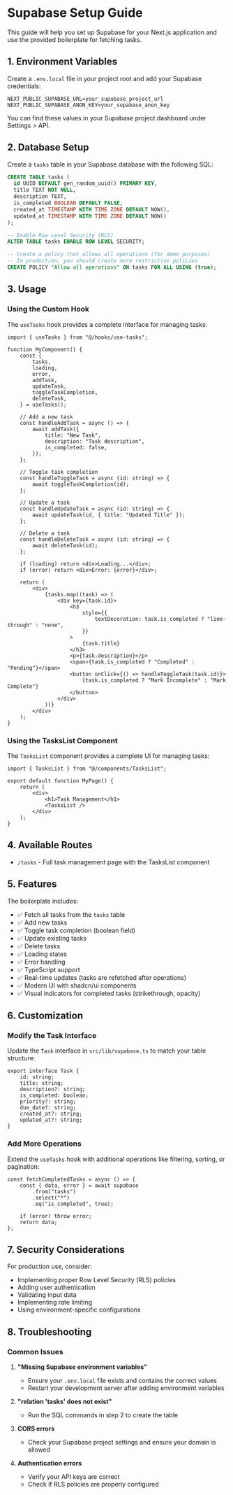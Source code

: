 # Supabase Setup Guide

This guide will help you set up Supabase for your Next.js application and use the provided boilerplate for fetching tasks.

## 1. Environment Variables

Create a `.env.local` file in your project root and add your Supabase credentials:

```env
NEXT_PUBLIC_SUPABASE_URL=your_supabase_project_url
NEXT_PUBLIC_SUPABASE_ANON_KEY=your_supabase_anon_key
```

You can find these values in your Supabase project dashboard under Settings > API.

## 2. Database Setup

Create a `tasks` table in your Supabase database with the following SQL:

```sql
CREATE TABLE tasks (
  id UUID DEFAULT gen_random_uuid() PRIMARY KEY,
  title TEXT NOT NULL,
  description TEXT,
  is_completed BOOLEAN DEFAULT FALSE,
  created_at TIMESTAMP WITH TIME ZONE DEFAULT NOW(),
  updated_at TIMESTAMP WITH TIME ZONE DEFAULT NOW()
);

-- Enable Row Level Security (RLS)
ALTER TABLE tasks ENABLE ROW LEVEL SECURITY;

-- Create a policy that allows all operations (for demo purposes)
-- In production, you should create more restrictive policies
CREATE POLICY "Allow all operations" ON tasks FOR ALL USING (true);
```

## 3. Usage

### Using the Custom Hook

The `useTasks` hook provides a complete interface for managing tasks:

```tsx
import { useTasks } from "@/hooks/use-tasks";

function MyComponent() {
	const {
		tasks,
		loading,
		error,
		addTask,
		updateTask,
		toggleTaskCompletion,
		deleteTask,
	} = useTasks();

	// Add a new task
	const handleAddTask = async () => {
		await addTask({
			title: "New Task",
			description: "Task description",
			is_completed: false,
		});
	};

	// Toggle task completion
	const handleToggleTask = async (id: string) => {
		await toggleTaskCompletion(id);
	};

	// Update a task
	const handleUpdateTask = async (id: string) => {
		await updateTask(id, { title: "Updated Title" });
	};

	// Delete a task
	const handleDeleteTask = async (id: string) => {
		await deleteTask(id);
	};

	if (loading) return <div>Loading...</div>;
	if (error) return <div>Error: {error}</div>;

	return (
		<div>
			{tasks.map((task) => (
				<div key={task.id}>
					<h3
						style={{
							textDecoration: task.is_completed ? "line-through" : "none",
						}}
					>
						{task.title}
					</h3>
					<p>{task.description}</p>
					<span>{task.is_completed ? "Completed" : "Pending"}</span>
					<button onClick={() => handleToggleTask(task.id)}>
						{task.is_completed ? "Mark Incomplete" : "Mark Complete"}
					</button>
				</div>
			))}
		</div>
	);
}
```

### Using the TasksList Component

The `TasksList` component provides a complete UI for managing tasks:

```tsx
import { TasksList } from "@/components/TasksList";

export default function MyPage() {
	return (
		<div>
			<h1>Task Management</h1>
			<TasksList />
		</div>
	);
}
```

## 4. Available Routes

- `/tasks` - Full task management page with the TasksList component

## 5. Features

The boilerplate includes:

- ✅ Fetch all tasks from the `tasks` table
- ✅ Add new tasks
- ✅ Toggle task completion (boolean field)
- ✅ Update existing tasks
- ✅ Delete tasks
- ✅ Loading states
- ✅ Error handling
- ✅ TypeScript support
- ✅ Real-time updates (tasks are refetched after operations)
- ✅ Modern UI with shadcn/ui components
- ✅ Visual indicators for completed tasks (strikethrough, opacity)

## 6. Customization

### Modify the Task Interface

Update the `Task` interface in `src/lib/supabase.ts` to match your table structure:

```tsx
export interface Task {
	id: string;
	title: string;
	description?: string;
	is_completed: boolean;
	priority?: string;
	due_date?: string;
	created_at?: string;
	updated_at?: string;
}
```

### Add More Operations

Extend the `useTasks` hook with additional operations like filtering, sorting, or pagination:

```tsx
const fetchCompletedTasks = async () => {
	const { data, error } = await supabase
		.from("tasks")
		.select("*")
		.eq("is_completed", true);

	if (error) throw error;
	return data;
};
```

## 7. Security Considerations

For production use, consider:

- Implementing proper Row Level Security (RLS) policies
- Adding user authentication
- Validating input data
- Implementing rate limiting
- Using environment-specific configurations

## 8. Troubleshooting

### Common Issues

1. **"Missing Supabase environment variables"**

   - Ensure your `.env.local` file exists and contains the correct values
   - Restart your development server after adding environment variables

2. **"relation 'tasks' does not exist"**

   - Run the SQL commands in step 2 to create the table

3. **CORS errors**

   - Check your Supabase project settings and ensure your domain is allowed

4. **Authentication errors**
   - Verify your API keys are correct
   - Check if RLS policies are properly configured
